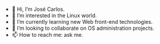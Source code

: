 - 👋 Hi, I’m José Carlos.
- 👀 I’m interested in the Linux world.
- 🌱 I’m currently learning new Web front-end technologies.
- 💞️ I’m looking to collaborate on OS administration projects.
- 📫 How to reach me: ask me.

<!---
rusejo/rusejo is a ✨ special ✨ repository because its `README.md` (this file) appears on your GitHub profile.
You can click the Preview link to take a look at your changes.
--->
